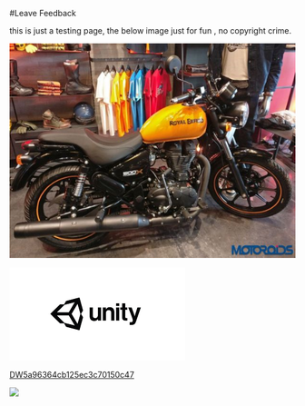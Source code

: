 #Leave Feedback

<div id="feedback-container"></div>
this is just a testing page,
the below image just for fun , no copyright crime.

![abc](Images/DW5afd16cad0d202135c81df4e.png)



![abc](Images/DW5a963922d2f2b83b4ce3e9c6.png)


[DW5a96364cb125ec3c70150c47](Examples/DW5a96364cb125ec3c70150c47.cs)

![](https://images.pexels.com/photos/67636/rose-blue-flower-rose-blooms-67636.jpeg)
